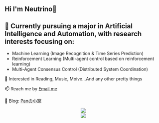 ## Hi I'm Neutrino👋

## 🔭 Currently pursuing a major in Artificial Intelligence and Automation, with research interests focusing on:
- Machine Learning (Image Recognition & Time Series Prediction)
- Reinforcement Learning (Multi-agent control based on reinforcement learning)
- Multi-Agent Consensus Control (Distributed System Coordination)

💫 Interested in Reading, Music, Moive...And any other pretty things

📫 Reach me by [Email me](neutrin1zzz@gmail.com)

💬 Blog: [Panの小窝](neutrino.top)

<!--START_SECTION:waka-->
<!--END_SECTION:waka-->


<div align="center">
<img src="https://github-readme-stats.vercel.app/api/wakatime?username=Neutrin1&theme=transparent&hide_border=true&layout=compact&langs_count=22" />
</div>

<div align="center">
<img align="center" src="https://skillicons.dev/icons?i=windows,linux,git,github,pytorch,c,cpp,py&theme=dark" />
  
<!--
**Neutrin1/Neutrin1** is a ✨ _special_ ✨ repository because its `README.md` (this file) appears on your GitHub profile.

![header](https://capsule-render.vercel.app/api?type=venom&color=auto&height=100&section=header&text=Wish%20u%20have%20a%20nice%20day&fontSize=30&theme=tokyonight)
